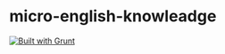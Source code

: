 # micro-english-knowleadge

[![Built with Grunt](https://cdn.gruntjs.com/builtwith.svg)](http://gruntjs.com/)